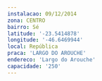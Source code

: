```yaml
---
instalacao: 09/12/2014
zona: CENTRO
bairro: Sé
latitude: '-23.5414878'
longitude: '-46.6469944'
local: República
praca: 'LARGO DO AROUCHE'
endereco: 'Largo do Arouche'
capacidade: '250'
---
```

